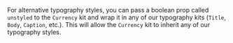 For alternative typography styles, you can pass a boolean prop called `unstyled` to the `Currency` kit and wrap it in any of our typography kits (`Title`, `Body`, `Caption`, etc.). This will allow the `Currency` kit to inherit any of our typography styles.